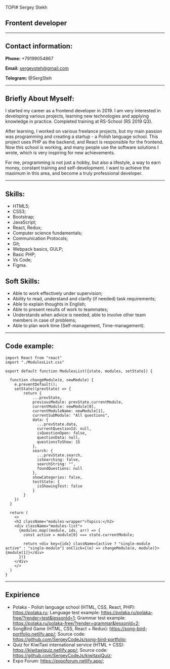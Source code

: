 TOPI# Sergey Stekh

## Frontent developer

---

## Contact information:

**Phone:** +79199054867

**Email:** sergeysteh@gmail.com

**Telegram:** @SergSteh


---

## Briefly About Myself:

I started my career as a frontend developer in 2019. I am very interested in developing various projects, learning new technologies and applying knowledge in practice.
Completed training at RS-School (RS 2019 Q3). 

After learning, I worked on various freelance projects, but my main passion was programming and creating a startup - a Polish language school. This project uses PHP as the backend, and React is responsible for the frontend. Now this school is working, and many people use the software solutions I wrote, which is very inspiring for new achievements.

For me, programming is not just a hobby, but also a lifestyle, a way to earn money, constant training and self-development. I want to achieve the maximum in this area, and become a truly professional developer.

---

## Skills:

- HTML5; 
- CSS3;
- Bootstrap;
- JavaScript;
- React, Redux;
- Computer science fundamentals;
- Communication Protocols;
- Git;
- Webpack basics, GULP;
- Basic PHP;
- Vs Code;
- Figma.

## Soft Skills: 

- Able to work effectively under supervision;
- Ability to read, understand and clarify (if needed) task requirements;
- Able to explain thoughts in English;
- Able to present results of work to teammates;
- Understands when advice is needed, able to involve other team members in case of problems;
- Able to plan work time (Self-management, Time-management).

---

## Code example: 

```
import React from "react"
import "./ModulesList.css"

export default function ModulesList({state, modules, setState}) {
  
  function changeModule(e, newModule) {
    e.preventDefault();
    setState((prevState) => {
        return {
            ...prevState,
            previousModule: prevState.currentModule,
            currentModule: newModule[0],
            currentModuleName: newModule[1],
            currentSubModule: "All questions",
            data: {
              ...prevState.data,
              currentQuestionId: null,
              isQuestionOpen: false,
              questionData: null,
              questionsToShow: 15
            },
            search: {
              ...prevState.search,
              isSearching: false,
              searchString: "",
              foundQuestions: null
            },
            showCategories: false,
            testState: {
              isShowingTest: false
            }
        }
    })
  }

  return (
    <>
    <h2 className="modules-wrapper">Topics:</h2>
    <div className="modules-list">
      {modules.map((module, idx, arr) => {
        const active = module[0] === state.currentModule;

        return <div key={idx} className={active ? "single-module active" : "single-module"} onClick={(e) => changeModule(e, module)}>{module[1]}</div>
      })}
    </div>
    </>
  )
}
```

---

## Expirience

- Polaka - Polish language school (HTML, CSS, React, PHP): https://polaka.ru; Language test example: https://polaka.ru/polaka-free/?render=test&lessonId=1; Grammar test example: https://polaka.ru/polaka-free/?render=grammar&lessonId=2;
- SongBird Game (HTML, CSS, React + Redux):
https://song-bird-portfolio.netlify.app/;
Source code: https://github.com/SergeyCodeJs/song-bird-portfolio;
- Quiz for KiwiTaxi international service (HTML + CSS):
https://kiwitaxiquiz.netlify.app/; 
Source code: https://github.com/SergeyCodeJs/kiwitaxiQuiz;
- Expo Forum: https://expoforum.netlify.app/;

